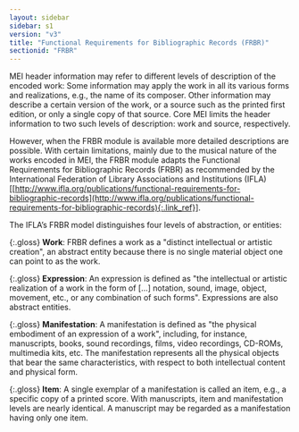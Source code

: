 ```yaml
---
layout: sidebar
sidebar: s1
version: "v3"
title: "Functional Requirements for Bibliographic Records (FRBR)"
sectionid: "FRBR"
---
```


MEI header information may refer to different levels of description of the encoded work: Some information may apply the work in all its various forms and realizations, e.g., the name of its composer. Other information may describe a certain version of the work, or a source such as the printed first edition, or only a single copy of that source. Core MEI limits the header information to two such levels of description: work and source, respectively.

However, when the FRBR module is available more detailed descriptions are possible. With certain limitations, mainly due to the musical nature of the works encoded in MEI, the FRBR module adapts the Functional Requirements for Bibliographic Records (FRBR) as recommended by the International Federation of Library Associations and Institutions (IFLA) [[http://www.ifla.org/publications/functional-requirements-for-bibliographic-records](http://www.ifla.org/publications/functional-requirements-for-bibliographic-records){:.link_ref}].

The IFLA’s FRBR model distinguishes four levels of abstraction, or entities:

{:.gloss}
**Work**: FRBR defines a work as a "distinct intellectual or artistic creation", an abstract entity because there is no single material object one can point to as the work.

{:.gloss}
**Expression**: An expression is defined as "the intellectual or artistic realization of a work in the form of [...] notation, sound, image, object, movement, etc., or any combination of such forms". Expressions are also abstract entities.

{:.gloss}
**Manifestation**: A manifestation is defined as "the physical embodiment of an expression of a work", including, for instance, manuscripts, books, sound recordings, films, video recordings, CD-ROMs, multimedia kits, etc. The manifestation represents all the physical objects that
bear the same characteristics, with respect to both intellectual content and physical form.

{:.gloss}
**Item**: A single exemplar of a manifestation is called an item, e.g., a specific copy of a printed score. With manuscripts, item and manifestation levels are nearly identical. A manuscript may be regarded as a manifestation having only one item.

